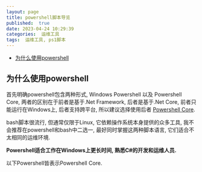 ```yaml
---
layout: page
title: powershell脚本导览
published:  true
date: 2023-04-24 10:29:39
categories:  运维工具
tags:  运维工具, ps1脚本
---
```


<!-- TOC tocDepth:2..3 chapterDepth:2..6 -->

- [为什么使用powershell](#为什么使用powershell)

<!-- /TOC -->

## 为什么使用powershell

首先明确powershell包含两种形式, Windows Powershell 以及 Powershell Core, 两者的区别在于前者是基于.Net Framework, 后者是基于.Net Core, 前者只能运行在Windows上, 后者支持跨平台, 所以建议选择使用后者 [Powershell Core](https://github.com/PowerShell/PowerShell).

bash脚本很流行, 但通常仅限于Linux, 它依赖操作系统本身提供的众多工具, 我不会推荐在powershell和bash中二选一, 最好同时掌握这两种脚本语言, 它们适合不太相同的运维环境.

**Powershell适合工作在Windows上更长时间, 熟悉C#的开发和运维人员.**

以下Powershell皆表示Powershell Core.

